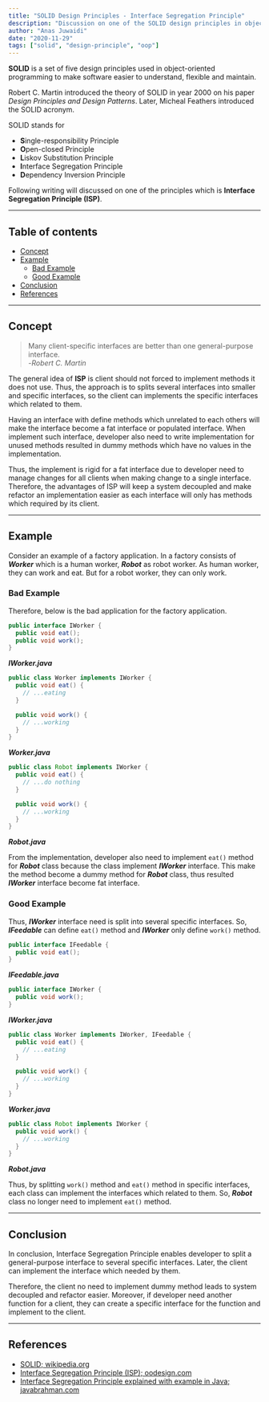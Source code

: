 ```yaml
---
title: "SOLID Design Principles - Interface Segregation Principle"
description: "Discussion on one of the SOLID design principles in object-oriented software development"
author: "Anas Juwaidi"
date: "2020-11-29"
tags: ["solid", "design-principle", "oop"]
---
```


**SOLID** is a set of five design principles used in object-oriented programming to make software easier to understand, flexible and maintain.

Robert C. Martin introduced the theory of SOLID in year 2000 on his paper *Design Principles and Design Patterns*. Later, Micheal Feathers introduced the SOLID acronym.

SOLID stands for
- **S**ingle-responsibility Principle
- **O**pen-closed Principle
- **L**iskov Substitution Principle
- **I**nterface Segregation Principle
- **D**ependency Inversion Principle

Following writing will discussed on one of the principles which is **Interface Segregation Principle (ISP)**.

---

## Table of contents
* [Concept](#concept)
* [Example](#example)
  * [Bad Example](#bad-example)
  * [Good Example](#good-example)
* [Conclusion](#conclusion)
* [References](#references)

---

<a name="concept"></a>
## Concept

> Many client-specific interfaces are better than one general-purpose interface.<br/>
> -*Robert C. Martin*

The general idea of **ISP** is client should not forced to implement methods it does not use. Thus, the approach is to splits several interfaces into smaller and specific interfaces, so the client can implements the specific interfaces which related to them.

Having an interface with define methods which unrelated to each others will make the interface become a fat interface or populated interface. When implement such interface, developer also need to write implementation for unused methods resulted in dummy methods which have no values in the implementation.

Thus, the implement is rigid for a fat interface due to developer need to manage changes for all clients when making change to a single interface. Therefore, the advantages of ISP will keep a system decoupled and make refactor an implementation easier as each interface will only has methods which required by its client.

---

<a name="example"></a>
## Example

Consider an example of a factory application. In a factory consists of ***Worker*** which is a human worker, ***Robot*** as robot worker. As human worker, they can work and eat. But for a robot worker, they can only work.

<a name="bad-example"></a>
### Bad Example

Therefore, below is the bad application for the factory application.

```java
public interface IWorker {
  public void eat();
  public void work();
}
```
***IWorker.java***

```java
public class Worker implements IWorker {
  public void eat() {
    // ...eating
  }

  public void work() {
    // ...working
  }
}
```
***Worker.java***

```java
public class Robot implements IWorker {
  public void eat() {
    // ...do nothing
  }

  public void work() {
    // ...working
  }
}
```
***Robot.java***

From the implementation, developer also need to implement `eat()` method for ***Robot*** class because the class implement ***IWorker*** interface. This make the method become a dummy method for ***Robot*** class, thus resulted ***IWorker*** interface become fat interface.

<a name="good-example"></a>
### Good Example

Thus, ***IWorker*** interface need is split into several specific interfaces. So, ***IFeedable*** can define `eat()` method and ***IWorker*** only define `work()` method.

```java
public interface IFeedable {
  public void eat();
}
```
***IFeedable.java***

```java
public interface IWorker {
  public void work();
}
```
***IWorker.java***

```java
public class Worker implements IWorker, IFeedable {
  public void eat() {
    // ...eating
  }

  public void work() {
    // ...working
  }
}
```
***Worker.java***

```java
public class Robot implements IWorker {
  public void work() {
    // ...working
  }
}
```
***Robot.java***

Thus, by splitting `work()` method and `eat()` method in specific interfaces, each class can implement the interfaces which related to them. So, ***Robot*** class no longer need to implement `eat()` method.

---

<a name="conclusion"></a>
## Conclusion

In conclusion, Interface Segregation Principle enables developer to split a general-purpose interface to several specific interfaces. Later, the client can implement the interface which needed by them.

Therefore, the client no need to implement dummy method leads to system decoupled and refactor easier. Moreover, if developer need another function for a client, they can create a specific interface for the function and implement to the client.

---

<a name="references"></a>
## References

* [SOLID; wikipedia.org](https://en.wikipedia.org/wiki/SOLID)
* [Interface Segregation Principle (ISP); oodesign.com](https://www.oodesign.com/interface-segregation-principle.html)
* [Interface Segregation Principle explained with example in Java; javabrahman.com](https://www.javabrahman.com/programming-principles/interface-segregation-principle-explained-examples-java/)
